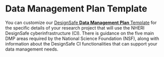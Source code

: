 # Data Management Plan Template

You can customize our [DesignSafe **Data Management Plan** Template](/user-guide/documents/DesignSafe_Data_Management_Plan_Guidance.docx) for the specific details of your research project that will use the NHERI DesignSafe cyberinfrastructure (CI). There is guidance on the five main DMP areas required by the National Science Foundation (NSF), along with information about the DesignSafe CI functionalities that can support your data management needs.
